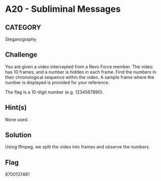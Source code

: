 # A20 - Subliminal Messages

## CATEGORY

Steganography

## Challenge

You are given a video intercepted from a Revo Force member. The video has 10 frames, and a number is hidden in each frame. Find the numbers in their chronological sequence within the video. A sample frame where the number is displayed is provided for your reference.

The flag is a 10-digit number (e.g. 1234567890).

## Hint(s)

None used.

## Solution

Using ffmpeg, we split the video into frames and observe the numbers.

## Flag

8700137481
